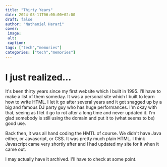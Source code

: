 ```yaml
---
title: "Thirty Years"
date: 2024-03-11T06:00:00+02:00
draft: false
author: "Nathaniel Harari"
cover:
 image:
 alt:
 caption: 
tags: ["tech","memories"]
categories: ["tech","memories"]
---
```

# I just realized...

It's been thirty years since my first website which I built in 1995. I'll have to make a list of them someday. It was a personal site which I built to learn how to write HTML. I let it go after several years and it got snagged up by a big and famous DJ party guy who has huge performances. I'm okay with that, seeing as I let it go to rot after a long time and never updated it. I'm glad somebody is still using the domain and put it to (what seems to be) good use.

Back then, it was all hand coding the HMTL of course. We didn't have Java either, or Javascript, or CSS. It was pretty much plain HTML. I think Javascript came very shortly after and I had updated my site for it when it came out.

I may actually have it archived. I'll have to check at some point.



